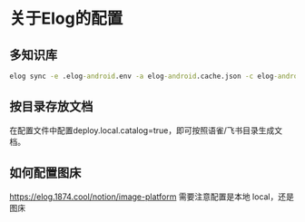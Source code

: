 # 关于Elog的配置

## 多知识库

```cmd
elog sync -e .elog-android.env -a elog-android.cache.json -c elog-android.config.js
```

## 按目录存放文档
在配置文件中配置deploy.local.catalog=true，即可按照语雀/飞书目录生成文档。

## 如何配置图床

https://elog.1874.cool/notion/image-platform
需要注意配置是本地 local，还是图床